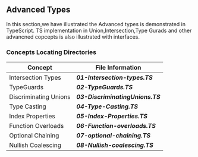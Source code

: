 ## Advanced Types

In this section,we have illustrated the Advanced types is demonstrated in TypeScript.
TS implementation in Union,Intersection,Type Gurads and other advancned copcepts is also illustrated with interfaces.

### Concepts Locating Directories

Concept                           |  File Information
--------------                    | ------------
Intersection Types                | ***01-Intersection-types.TS***
TypeGuards                        | ***02-TypeGuards.TS***
Discriminating Unions             | ***03-DiscriminatingUnions.TS***
Type Casting                      | ***04-Type-Casting.TS***
Index Properties                  | ***05-Index-Properties.TS***
Function Overloads                | ***06-Function-overloads.TS***
Optional Chaining                 | ***07-optional-chaining.TS***
Nullish Coalescing                | ***08-Nullish-coalescing.TS***